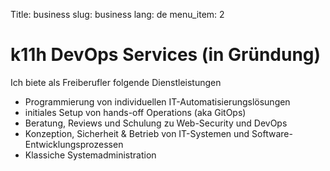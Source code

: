 Title: business
slug: business
lang: de
menu_item: 2

# k11h DevOps Services (in Gründung)

Ich biete als Freiberufler folgende Dienstleistungen

* Programmierung von individuellen IT-Automatisierungslösungen
* initiales Setup von hands-off Operations (aka GitOps)
* Beratung, Reviews und Schulung zu Web-Security und DevOps
* Konzeption, Sicherheit & Betrieb von IT-Systemen und Software-Entwicklungsprozessen
* Klassiche Systemadministration

